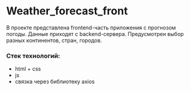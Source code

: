 # Weather_forecast_front

В проекте представлена frontend-часть приложения с прогнозом погоды. Данные приходят с backend-сервера. Предусмотрен выбор разных континентов, стран, городов.

### Стек технологий:
- html + css
- js
- связка через библиотеку axios
